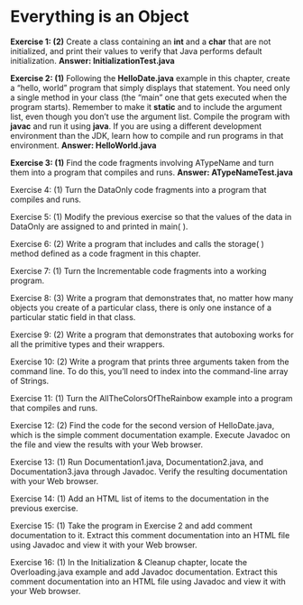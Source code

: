 # Everything is an Object

**Exercise 1: (2)** Create a class containing an **int** and a **char** that are not initialized,
and print their values to verify that Java performs default initialization. **Answer: InitializationTest.java**

**Exercise 2: (1)** Following the **HelloDate.java** example in this chapter,
create a “hello, world” program that simply displays that statement.
You need only a single method in your class (the “main” one that gets executed when the program starts).
Remember to make it **static** and to include the argument list, even though you don’t use the argument list.
Compile the program with **javac** and run it using **java**.
If you are using a different development environment than the JDK,
learn how to compile and run programs in that environment. **Answer: HelloWorld.java**

**Exercise 3: (1)** Find the code fragments involving ATypeName and turn them into a program that compiles and runs.
**Answer: ATypeNameTest.java**

Exercise 4: (1) Turn the DataOnly code fragments into a program that compiles and runs.

Exercise 5: (1) Modify the previous exercise so that the values of the data in DataOnly are assigned to and printed in main( ).

Exercise 6: (2) Write a program that includes and calls the storage( ) method defined as a code fragment in this chapter.

Exercise 7: (1) Turn the Incrementable code fragments into a working program.

Exercise 8: (3) Write a program that demonstrates that, no matter how many objects you create of a particular class,
there is only one instance of a particular static field in that class.

Exercise 9: (2) Write a program that demonstrates that autoboxing works for all the primitive types and their wrappers.

Exercise 10: (2) Write a program that prints three arguments taken from the command line.
To do this, you’ll need to index into the command-line array of Strings.

Exercise 11: (1) Turn the AllTheColorsOfTheRainbow example into a program that compiles and runs.

Exercise 12: (2) Find the code for the second version of HelloDate.java,
which is the simple comment documentation example.
Execute Javadoc on the file and view the results with your Web browser.

Exercise 13: (1) Run Documentation1.java, Documentation2.java, and Documentation3.java through Javadoc.
Verify the resulting documentation with your Web browser.

Exercise 14: (1) Add an HTML list of items to the documentation in the previous exercise.

Exercise 15: (1) Take the program in Exercise 2 and add comment documentation to it.
Extract this comment documentation into an HTML file using Javadoc and view it with your Web browser.

Exercise 16: (1) In the Initialization & Cleanup chapter, locate the Overloading.java example
and add Javadoc documentation. Extract this comment documentation into an HTML file using Javadoc
and view it with your Web browser.